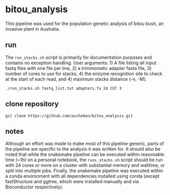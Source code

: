 # bitou_analysis
This pipeline was used for the population genetic analysis of bitou bush, an invasive plant in Australia.

## run
The `run_stacks.sh` script is primarily for documentation purposes and contains no exception handling. User arguments: 1) A file listing all input fastq files with one file per line, 2) a trimmomatic adapter fasta file, 3) number of cores to use for stacks, 4) the enzyme recognition site to check at the start of each read, and 4) maximum stacks distance (-n, -M).
```
./run_stacks.sh fastq_list.txt adapters.fa 24 CGT 3
```
## clone repository
```
git clone https://github.com/ascheben/bitou_analysis.git
```
## notes
Although an effort was made to make most of this pipeline generic, parts of the pipeline are specific to the analysis it was written for. It should also be noted that while the snakemake pipeline can be executed within reasonable time (~1h) on a personal notebook, the `runs_stacks.sh` script should be run with 24 cores or more on a cluster with substantial memory and walltime, or split into multiple jobs. Finally, the snakemake pipeline was executed within a conda environment with all dependencies installed using conda (except fastStructure and ggtree, which were installed manually and via Bioconductor respectively).
